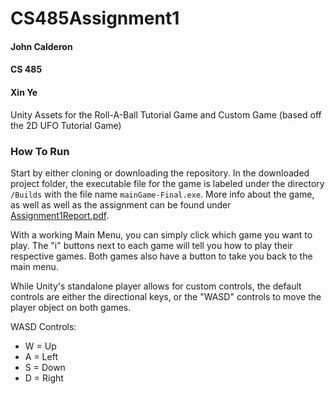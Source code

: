 # CS485Assignment1
#### John Calderon
#### CS 485
#### Xin Ye

Unity Assets for the Roll-A-Ball Tutorial Game and Custom Game (based off the 2D UFO Tutorial Game)

### How To Run
Start by either cloning or downloading the repository.
In the downloaded project folder, the executable file for the game is labeled under the directory `/Builds` with the file name `mainGame-Final.exe`.
More info about the game, as well as well as the assignment can be found under [Assignment1Report.pdf](Assignment1Report.pdf).

With a working Main Menu, you can simply click which game you want to play. The "i" buttons next to each game will tell you how to play their respective games. Both games also have a button to take you back to the main menu.

While Unity's standalone player allows for custom controls, the default controls are either the directional keys, or the "WASD" controls to move the player object on both games.

WASD Controls:
- W = Up
- A = Left
- S = Down
- D = Right
